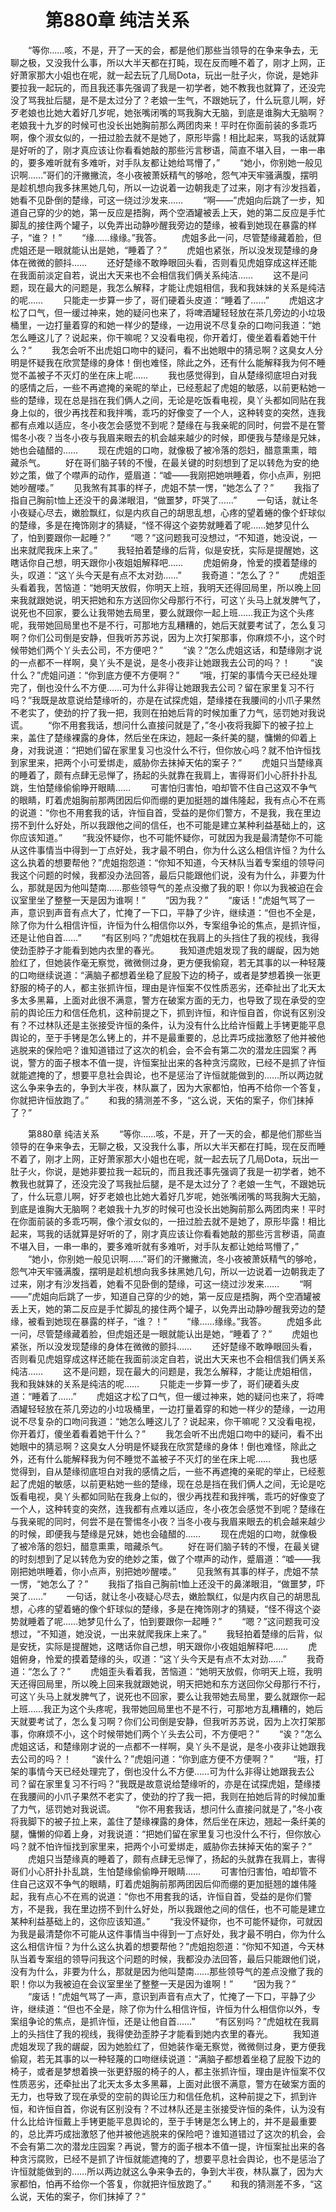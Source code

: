 # 　　第880章 纯洁关系
　　“等你……咳，不是，开了一天的会，都是他们那些当领导的在争来争去，无聊之极，又没我什么事，所以大半天都在打盹，现在反而睡不着了，刚才上网，正好萧家那大小姐也在呢，就一起去玩了几局Dota，玩出一肚子火，你说，是她非要拉我一起玩的，而且我还事先强调了我是一初学者，她不教我也就算了，还没完没了骂我扯后腿，是不是太过分了？老娘一生气，不跟她玩了，什么玩意儿啊，好歹老娘也比她大着好几岁呢，她张嘴闭嘴的骂我胸大无脑，到底是谁胸大无脑啊？老娘我十九岁的时候可也没长出她胸前那么两团肉来！平时在你面前装的多乖巧啊，像个淑女似的，一扭过脸去就不是她了，原形毕露！相比起来，骂我的话就算是好听的了，刚才真应该让你看看她敲的那些污言秽语，简直不堪入目，一串一串的，要多难听就有多难听，对手队友都让她给骂懵了，”
　　“她小，你别她一般见识啊……”哥们的汗撇撇流，冬小夜被萧妖精气的够呛，怨气冲天牢骚满腹，摆明是趁机想向我多抹黑她几句，所以一边说着一边朝我走了过来，刚才有沙发挡着，她看不见卧倒的楚缘，可这一绕过沙发来……
　　“啊——”虎姐向后跳了一步，知道自己穿的少的她，第一反应是捂胸，两个空酒罐被丢上天，她的第二反应是手忙脚乱的接住两个罐子，以免弄出动静吵醒我旁边的楚缘，被看到她现在暴露的样子，“谁？！”
　　“缘……缘缘。”我答。
　　虎姐多此一问，尽管楚缘藏着脸，但虎姐还是一眼就能认出是她，“睡着了？”
　　虎姐也紧张，所以没发现楚缘的身体在微微的颤抖……
　　还好楚缘不敢睁眼回头看，否则看见虎姐穿成这样还能在我面前淡定自若，说出大天来也不会相信我们俩关系纯洁……
　　这不是问题，现在最大的问题是，我怎么解释，才能让虎姐相信，我和我妹妹的关系是纯洁的呢……
　　只能走一步算一步了，哥们硬着头皮道：“睡着了……”
　　虎姐这才松了口气，但一缓过神来，她的疑问也来了，将啤酒罐轻轻放在茶几旁边的小垃圾桶里，一边打量着穿的和她一样少的楚缘，一边用说不尽复杂的口吻问我道：“她怎么睡这儿了？说起来，你干嘛呢？又没看电视，你开着灯，傻坐着看着她干什么？”
　　我怎会听不出虎姐口吻中的疑问，看不出她眼中的猜忌啊？这臭女人分明是怀疑我在欣赏楚缘的身体！倒也难怪，除此之外，还有什么能解释我为何不睡觉不盖被子不灭灯的坐在床上呢……
　　我也感觉得到，自从楚缘彻底坦白对我的感情之后，一些不再遮掩的亲昵的举止，已经惹起了虎姐的敏感，以前更粘她一些的楚缘，现在总是挡在我们俩人之间，无论是吃饭看电视，臭丫头都如同贴在我身上似的，很少再找茬和我拌嘴，乖巧的好像变了一个人，这种转变的突然，连我都有点难以适应，冬小夜怎会感觉不到呢？楚缘在与我亲昵的同时，何尝不是在警惕冬小夜？当冬小夜与我眉来眼去的机会越来越少的时候，即便我与楚缘是兄妹，她也会磕醋的……
　　现在虎姐的口吻，就像极了被冷落的怨妇，醋意熏熏，暗藏杀气。
　　好在哥们脑子转的不慢，在最关键的时刻想到了足以转危为安的绝妙之策，做了个噤声的动作，蹙眉道：“嘘——我刚把她哄睡着，你小点声，别把她吵醒喽。”
　　见我煞有其事的样子，虎姐不禁一愣，“她怎么了？”
　　我指了指自己胸前t恤上还没干的鼻涕眼泪，“做噩梦，吓哭了……”
　　一句话，就让冬小夜疑心尽去，嫩脸飘红，似是内疚自己的胡思乱想，心疼的望着蜷的像个虾球似的楚缘，多是在掩饰刚才的猜疑，“怪不得这个姿势就睡着了呢……她梦见什么了，怕到要跟你一起睡？”
　　“嗯？”这问题我可没想过，“不知道，她没说，一出来就爬我床上来了。”
　　我轻拍着楚缘的后背，似是安抚，实际是提醒她，这瞎话你自己想，明天跟你小夜姐姐解释吧……
　　虎姐俯身，怜爱的摸着楚缘的头，叹道：“这丫头今天是有点不太对劲……”
　　我奇道：“怎么了？”
　　虎姐歪头看着我，苦恼道：“她明天放假，你明天上班，我明天还得回局里，所以晚上回来我就跟她说，明天把她和东方送回你父母那行不行，可这丫头马上就发脾气了，说死也不回家，要么让我带她去局里，要么就跟你一起上班……我正为这个头疼呢，我带她回局里也不是不行，可那地方乱糟糟的，她后天就要考试了，怎么复习啊？你们公司倒是安静，但我听苏苏说，因为上次打架那事，你麻烦不小，这个时候带她们两个丫头去公司，不方便吧？”
　　“诶？”怎么虎姐这话，和楚缘刚才说的一点都不一样啊，臭丫头不是说，是冬小夜非让她跟我去公司的吗？！
　　“诶什么？”虎姐问道：“你到底方便不方便啊？”
　　“哦，打架的事情今天已经处理完了，倒也没什么不方便……可为什么非得让她跟我去公司？留在家里复习不行吗？”我既是故意说给楚缘听的，亦是在试探虎姐，楚缘搂在我腰间的小爪子果然不老实了，使劲的拧了我一把，我则在拍她后背的时候加重了力气，惩罚她对我说谎。
　　“你不用套我话，想问什么直接问就是了，”冬小夜将我脚下的被子拉上来，盖住了楚缘裸露的身体，然后坐在床边，翘起一条纤美的腿，慵懒的仰着上身，对我说道：“把她们留在家里复习也没什么不行，但你放心吗？就不怕许恒找到家里来，把两个小可爱绑走，威胁你去抹掉天佑的案子？”
　　虎姐只当楚缘真的睡着了，颇有点肆无忌惮了，扬起的头就靠在我肩上，害得哥们小心肝扑扑乱跳，生怕楚缘偷偷睁开眼睛……
　　可害怕归害怕，咱却管不住自己这双不争气的眼睛，盯着虎姐胸前那两团因后仰而绷的更加挺翘的雄伟隆起，我有点心不在焉的说道：“你也不用套我的话，许恒自首，受益的是你们警方，不是我，我在里边捞不到什么好处，所以我跟他之间的信任，也不可能是建立某种利益基础上的，这你应该知道。”
　　“我没怀疑你，也不可能怀疑你，可就因为我是最清楚你不可能从这件事情当中得到一丁点好处，我才最不明白，你为什么这么相信许恒？为什么这么执着的想要帮他？”虎姐抱怨道：“你知不知道，今天林队当着专案组的领导问我这个问题的时候，我都没办法回答，最后只能跟他们说，没有为什么，非要为什么，那就是因为他叫楚南……那些领导气的差点没撤了我的职！你以为我被迫在会议室里坐了整整一天是因为谁啊！”
　　“因为我？”
　　“废话！”虎姐气骂了一声，意识到声音有点大了，忙掩了一下口，平静了少许，继续道：“但也不全是，除了你为什么相信许恒，许恒为什么相信你以外，专案组争论的焦点，是抓许恒，还是让他自首……”
　　“有区别吗？”虎姐枕在我肩上的头挡住了我的视线，我得使劲歪脖子才能看到她内衣里的春光。
　　我知道虎姐发现了我的龌龊，因为她脸红了，但她装作毫无察觉，微微侧过身，更方便我偷窥，若无其事的以一种轻蔑的口吻继续说道：“满脑子都想着坐稳了屁股下边的椅子，或者是梦想着换一张更舒服的椅子的人，都主张抓许恒，理由是许恒案不仅性质恶劣，还牵扯出了北天太多太多黑幕，上面对此很不满意，警方在破案方面的无力，也导致了现在承受的空前的舆论压力和信任危机，这种前提之下，抓到许恒，和许恒自首，你说有区别没有？不过林队还是主张接受许恒的条件，认为没有什么比给许恒戴上手铐更能平息舆论的，至于手铐是怎么铐上的，并不是最重要的，总比弄巧成拙激怒了他并被他逃脱来的保险吧？谁知道错过了这次的机会，会不会有第二次的潜龙庄园案？再说，警方的面子根本不值一提，许恒案扯出来的各种贪污腐败，已经不是抓了许恒就能遮掩的了，想要平息社会舆论，也不是惩治了许恒就能做到的……所以两边就这么争来争去的，争到大半夜，林队赢了，因为大家都怕，怕再不给你一个答复，你就把许恒放跑了。”
　　和我的猜测差不多，“这么说，天佑的案子，你们抹掉了？”

　　第880章 纯洁关系
　　“等你……咳，不是，开了一天的会，都是他们那些当领导的在争来争去，无聊之极，又没我什么事，所以大半天都在打盹，现在反而睡不着了，刚才上网，正好萧家那大小姐也在呢，就一起去玩了几局Dota，玩出一肚子火，你说，是她非要拉我一起玩的，而且我还事先强调了我是一初学者，她不教我也就算了，还没完没了骂我扯后腿，是不是太过分了？老娘一生气，不跟她玩了，什么玩意儿啊，好歹老娘也比她大着好几岁呢，她张嘴闭嘴的骂我胸大无脑，到底是谁胸大无脑啊？老娘我十九岁的时候可也没长出她胸前那么两团肉来！平时在你面前装的多乖巧啊，像个淑女似的，一扭过脸去就不是她了，原形毕露！相比起来，骂我的话就算是好听的了，刚才真应该让你看看她敲的那些污言秽语，简直不堪入目，一串一串的，要多难听就有多难听，对手队友都让她给骂懵了，”
　　“她小，你别她一般见识啊……”哥们的汗撇撇流，冬小夜被萧妖精气的够呛，怨气冲天牢骚满腹，摆明是趁机想向我多抹黑她几句，所以一边说着一边朝我走了过来，刚才有沙发挡着，她看不见卧倒的楚缘，可这一绕过沙发来……
　　“啊——”虎姐向后跳了一步，知道自己穿的少的她，第一反应是捂胸，两个空酒罐被丢上天，她的第二反应是手忙脚乱的接住两个罐子，以免弄出动静吵醒我旁边的楚缘，被看到她现在暴露的样子，“谁？！”
　　“缘……缘缘。”我答。
　　虎姐多此一问，尽管楚缘藏着脸，但虎姐还是一眼就能认出是她，“睡着了？”
　　虎姐也紧张，所以没发现楚缘的身体在微微的颤抖……
　　还好楚缘不敢睁眼回头看，否则看见虎姐穿成这样还能在我面前淡定自若，说出大天来也不会相信我们俩关系纯洁……
　　这不是问题，现在最大的问题是，我怎么解释，才能让虎姐相信，我和我妹妹的关系是纯洁的呢……
　　只能走一步算一步了，哥们硬着头皮道：“睡着了……”
　　虎姐这才松了口气，但一缓过神来，她的疑问也来了，将啤酒罐轻轻放在茶几旁边的小垃圾桶里，一边打量着穿的和她一样少的楚缘，一边用说不尽复杂的口吻问我道：“她怎么睡这儿了？说起来，你干嘛呢？又没看电视，你开着灯，傻坐着看着她干什么？”
　　我怎会听不出虎姐口吻中的疑问，看不出她眼中的猜忌啊？这臭女人分明是怀疑我在欣赏楚缘的身体！倒也难怪，除此之外，还有什么能解释我为何不睡觉不盖被子不灭灯的坐在床上呢……
　　我也感觉得到，自从楚缘彻底坦白对我的感情之后，一些不再遮掩的亲昵的举止，已经惹起了虎姐的敏感，以前更粘她一些的楚缘，现在总是挡在我们俩人之间，无论是吃饭看电视，臭丫头都如同贴在我身上似的，很少再找茬和我拌嘴，乖巧的好像变了一个人，这种转变的突然，连我都有点难以适应，冬小夜怎会感觉不到呢？楚缘在与我亲昵的同时，何尝不是在警惕冬小夜？当冬小夜与我眉来眼去的机会越来越少的时候，即便我与楚缘是兄妹，她也会磕醋的……
　　现在虎姐的口吻，就像极了被冷落的怨妇，醋意熏熏，暗藏杀气。
　　好在哥们脑子转的不慢，在最关键的时刻想到了足以转危为安的绝妙之策，做了个噤声的动作，蹙眉道：“嘘——我刚把她哄睡着，你小点声，别把她吵醒喽。”
　　见我煞有其事的样子，虎姐不禁一愣，“她怎么了？”
　　我指了指自己胸前t恤上还没干的鼻涕眼泪，“做噩梦，吓哭了……”
　　一句话，就让冬小夜疑心尽去，嫩脸飘红，似是内疚自己的胡思乱想，心疼的望着蜷的像个虾球似的楚缘，多是在掩饰刚才的猜疑，“怪不得这个姿势就睡着了呢……她梦见什么了，怕到要跟你一起睡？”
　　“嗯？”这问题我可没想过，“不知道，她没说，一出来就爬我床上来了。”
　　我轻拍着楚缘的后背，似是安抚，实际是提醒她，这瞎话你自己想，明天跟你小夜姐姐解释吧……
　　虎姐俯身，怜爱的摸着楚缘的头，叹道：“这丫头今天是有点不太对劲……”
　　我奇道：“怎么了？”
　　虎姐歪头看着我，苦恼道：“她明天放假，你明天上班，我明天还得回局里，所以晚上回来我就跟她说，明天把她和东方送回你父母那行不行，可这丫头马上就发脾气了，说死也不回家，要么让我带她去局里，要么就跟你一起上班……我正为这个头疼呢，我带她回局里也不是不行，可那地方乱糟糟的，她后天就要考试了，怎么复习啊？你们公司倒是安静，但我听苏苏说，因为上次打架那事，你麻烦不小，这个时候带她们两个丫头去公司，不方便吧？”
　　“诶？”怎么虎姐这话，和楚缘刚才说的一点都不一样啊，臭丫头不是说，是冬小夜非让她跟我去公司的吗？！
　　“诶什么？”虎姐问道：“你到底方便不方便啊？”
　　“哦，打架的事情今天已经处理完了，倒也没什么不方便……可为什么非得让她跟我去公司？留在家里复习不行吗？”我既是故意说给楚缘听的，亦是在试探虎姐，楚缘搂在我腰间的小爪子果然不老实了，使劲的拧了我一把，我则在拍她后背的时候加重了力气，惩罚她对我说谎。
　　“你不用套我话，想问什么直接问就是了，”冬小夜将我脚下的被子拉上来，盖住了楚缘裸露的身体，然后坐在床边，翘起一条纤美的腿，慵懒的仰着上身，对我说道：“把她们留在家里复习也没什么不行，但你放心吗？就不怕许恒找到家里来，把两个小可爱绑走，威胁你去抹掉天佑的案子？”
　　虎姐只当楚缘真的睡着了，颇有点肆无忌惮了，扬起的头就靠在我肩上，害得哥们小心肝扑扑乱跳，生怕楚缘偷偷睁开眼睛……
　　可害怕归害怕，咱却管不住自己这双不争气的眼睛，盯着虎姐胸前那两团因后仰而绷的更加挺翘的雄伟隆起，我有点心不在焉的说道：“你也不用套我的话，许恒自首，受益的是你们警方，不是我，我在里边捞不到什么好处，所以我跟他之间的信任，也不可能是建立某种利益基础上的，这你应该知道。”
　　“我没怀疑你，也不可能怀疑你，可就因为我是最清楚你不可能从这件事情当中得到一丁点好处，我才最不明白，你为什么这么相信许恒？为什么这么执着的想要帮他？”虎姐抱怨道：“你知不知道，今天林队当着专案组的领导问我这个问题的时候，我都没办法回答，最后只能跟他们说，没有为什么，非要为什么，那就是因为他叫楚南……那些领导气的差点没撤了我的职！你以为我被迫在会议室里坐了整整一天是因为谁啊！”
　　“因为我？”
　　“废话！”虎姐气骂了一声，意识到声音有点大了，忙掩了一下口，平静了少许，继续道：“但也不全是，除了你为什么相信许恒，许恒为什么相信你以外，专案组争论的焦点，是抓许恒，还是让他自首……”
　　“有区别吗？”虎姐枕在我肩上的头挡住了我的视线，我得使劲歪脖子才能看到她内衣里的春光。
　　我知道虎姐发现了我的龌龊，因为她脸红了，但她装作毫无察觉，微微侧过身，更方便我偷窥，若无其事的以一种轻蔑的口吻继续说道：“满脑子都想着坐稳了屁股下边的椅子，或者是梦想着换一张更舒服的椅子的人，都主张抓许恒，理由是许恒案不仅性质恶劣，还牵扯出了北天太多太多黑幕，上面对此很不满意，警方在破案方面的无力，也导致了现在承受的空前的舆论压力和信任危机，这种前提之下，抓到许恒，和许恒自首，你说有区别没有？不过林队还是主张接受许恒的条件，认为没有什么比给许恒戴上手铐更能平息舆论的，至于手铐是怎么铐上的，并不是最重要的，总比弄巧成拙激怒了他并被他逃脱来的保险吧？谁知道错过了这次的机会，会不会有第二次的潜龙庄园案？再说，警方的面子根本不值一提，许恒案扯出来的各种贪污腐败，已经不是抓了许恒就能遮掩的了，想要平息社会舆论，也不是惩治了许恒就能做到的……所以两边就这么争来争去的，争到大半夜，林队赢了，因为大家都怕，怕再不给你一个答复，你就把许恒放跑了。”
　　和我的猜测差不多，“这么说，天佑的案子，你们抹掉了？”
